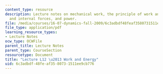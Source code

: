 ```yaml
---
content_type: resource
description: Lecture notes on mechanical work, the principle of work and energy, external
  and internal forces, and power.
file: /media/courses/16-07-dynamics-fall-2009/6c3adbdf48feaf3580731511ee9cb776_MIT16_07F09_Lec12.pdf
file_type: application/pdf
learning_resource_types:
- Lecture Notes
ocw_type: OCWFile
parent_title: Lecture Notes
parent_type: CourseSection
resourcetype: Document
title: "Lecture L12 \u2013 Work and Energy"
uid: 6c3adbdf-48fe-af35-8073-1511ee9cb776
---
```

